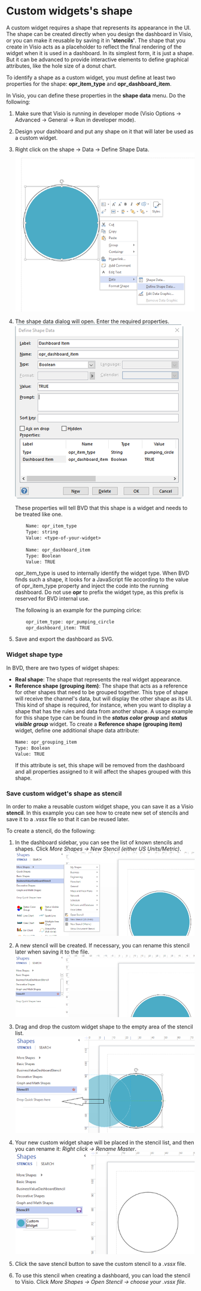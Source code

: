 # Custom widgets's shape

A custom widget requires a shape that represents its appearance in the UI. The shape can be created directly when you design the dashboard in Visio, or you can make it reusable by saving it in **'stencils'**. The shape that you create in Visio acts as a placeholder to reflect the final rendering of the widget when it is used in a dashboard. In its simplest form, it is just a shape. But it can be advanced to provide interactive elements to define graphical attributes, like the hole size of a donut chart.

To identify a shape as a custom widget, you must define at least two properties for the shape: **opr_item_type** and **opr_dashboard_item**.

In Visio, you can define these properties in the **shape data** menu. Do the following:
1. Make sure that Visio is running in developer mode (Visio Options -> Advanced -> General -> Run in developer mode).
2. Design your dashboard and put any shape on it that will later be used as a custom widget.
3. Right click on the shape -> Data -> Define Shape Data.
    ![alt text](img/Shape_data_(1)_Open_shape_data.PNG "Define Shape Data")

4. The shape data dialog will open. Enter the required properties.
    ![alt text](img/Shape_data_(2)_Define_shape_data.PNG "Shape data dialog")

    These properties will tell BVD that this shape is a widget and needs to be treated like one.
    ```
        Name: opr_item_type
        Type: string
        Value: <type-of-your-widget>

        Name: opr_dashboard_item
        Type: Boolean
        Value: TRUE
    ```
    opr_item_type is used to internally identify the widget type. When BVD finds such a shape, it looks for a JavaScript file according to the value of opr_item_type property and inject the code into the running dashboard. Do not use **opr** to prefix the widget type, as this prefix is reserved for BVD internal use.

    The following is an example for the pumping cirlce:
    ```
        opr_item_type: opr_pumping_circle
        opr_dashboard_item: TRUE
    ```
5. Save and export the dashboard as SVG.

### Widget shape type
In BVD, there are two types of widget shapes:
- **Real shape**: The shape that represents the real widget appearance.
- **Reference shape (grouping item)**: The shape that acts as a reference for other shapes that need to be grouped together. This type of shape will receive the channel's data, but will display the other shape as its UI. This kind of shape is required, for instance, when you want to display a shape that has the rules and data from another shape. A usage example for this shape type can be found in the ***status color group*** and ***status visible group*** widget.
    To create a **Reference shape (grouping item)** widget, define one additional shape data attribute:
    ```
    Name: opr_grouping_item
    Type: Boolean
    Value: TRUE
    ```
    If this attribute is set, this shape will be removed from the dashboard and all properties assigned to it will affect the shapes grouped with this shape.

### Save custom widget's shape as stencil
In order to make a reusable custom widget shape, you can save it as a Visio **stencil**. In this example you can see how to create new set of stencils and save it to a *.vssx* file so that it can be reused later.

To create a stencil, do the following:
1. In the dashboard sidebar, you can see the list of known stencils and shapes.
   Click *More Shapes -> New Stencil (either US Units/Metric)*.
    ![alt text](img/New_stencil_(1)_create_new_stencil.PNG "New stencil")

2. A new stencil will be created. If necessary, you can rename this stencil later when saving it to the file.
    ![alt text](img/New_stencil_(2)_new_stencil_created.PNG "New stencil created")

3. Drag and drop the custom widget shape to the empty area of the stencil list.
    ![alt text](img/New_stencil_(3)_drag_custom_widget.PNG "Drag to sidebar")

4. Your new custom widget shape will be placed in the stencil list, and then you can rename it:  *Right click -> Rename Master*.
    ![alt text](img/New_stencil_(4)_rename_custom_widget.PNG "Drag to sidebar")

5. Click the save stencil button to save the custom stencil to a *.vssx* file.

6. To use this stencil when creating a dashboard, you can load the stencil to Visio.
   Click *More Shapes -> Open Stencil -> choose your .vssx file*.
